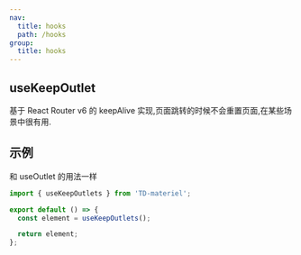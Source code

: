 ```yaml
---
nav:
  title: hooks
  path: /hooks
group:
  title: hooks
---
```


## useKeepOutlet

基于 React Router v6 的 keepAlive 实现,页面跳转的时候不会重置页面,在某些场景中很有用.

## 示例

和 useOutlet 的用法一样

```javascript
import { useKeepOutlets } from 'TD-materiel';

export default () => {
  const element = useKeepOutlets();

  return element;
};
```
